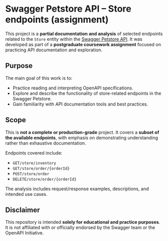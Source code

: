 # Swagger Petstore API – Store endpoints (assignment)

This project is a **partial documentation and analysis** of selected endpoints related to the `Store` entity within the [Swagger Petstore API](https://petstore.swagger.io/). It was developed as part of a **postgraduate coursework assignment** focused on practicing API documentation and exploration.

## Purpose

The main goal of this work is to:

- Practice reading and interpreting OpenAPI specifications.
- Explore and describe the functionality of store-related endpoints in the Swagger Petstore.
- Gain familiarity with API documentation tools and best practices.

## Scope

This is **not a complete or production-grade** project. It covers a **subset of the available endpoints**, with emphasis on demonstrating understanding rather than exhaustive documentation.

Endpoints covered include:

- `GET/store/inventory`
- `GET/store/order/{orderId}`
- `POST/store/order`
- `DELETE/store/order/{orderId}`

The analysis includes request/response examples, descriptions, and intended use cases.

## Disclaimer

This repository is intended **solely for educational and practice purposes**.  
It is not affiliated with or officially endorsed by the Swagger team or the OpenAPI Initiative.
